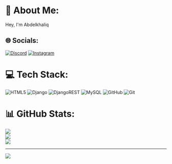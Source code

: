 # 💫 About Me:
Hey, I'm Abdelkhaliq


## 🌐 Socials:
[![Discord](https://img.shields.io/badge/Discord-%237289DA.svg?logo=discord&logoColor=white)](https://discord.gg/abde1khaliq._) [![Instagram](https://img.shields.io/badge/Instagram-%23E4405F.svg?logo=Instagram&logoColor=white)](https://instagram.com/abdelkhaliq._) 

# 💻 Tech Stack:
![HTML5](https://img.shields.io/badge/html5-%23E34F26.svg?style=flat&logo=html5&logoColor=white) ![Django](https://img.shields.io/badge/django-%23092E20.svg?style=flat&logo=django&logoColor=white) ![DjangoREST](https://img.shields.io/badge/DJANGO-REST-ff1709?style=flat&logo=django&logoColor=white&color=ff1709&labelColor=gray) ![MySQL](https://img.shields.io/badge/mysql-4479A1.svg?style=flat&logo=mysql&logoColor=white) ![GitHub](https://img.shields.io/badge/github-%23121011.svg?style=flat&logo=github&logoColor=white) ![Git](https://img.shields.io/badge/git-%23F05033.svg?style=flat&logo=git&logoColor=white)
# 📊 GitHub Stats:
![](https://github-readme-stats.vercel.app/api?username=abde1khaliq&theme=dark&hide_border=false&include_all_commits=true&count_private=false)<br/>
![](https://nirzak-streak-stats.vercel.app/?user=abde1khaliq&theme=dark&hide_border=false)<br/>
![](https://github-readme-stats.vercel.app/api/top-langs/?username=abde1khaliq&theme=dark&hide_border=false&include_all_commits=true&count_private=false&layout=compact)

---
[![](https://visitcount.itsvg.in/api?id=abde1khaliq&icon=0&color=13)](https://visitcount.itsvg.in)
